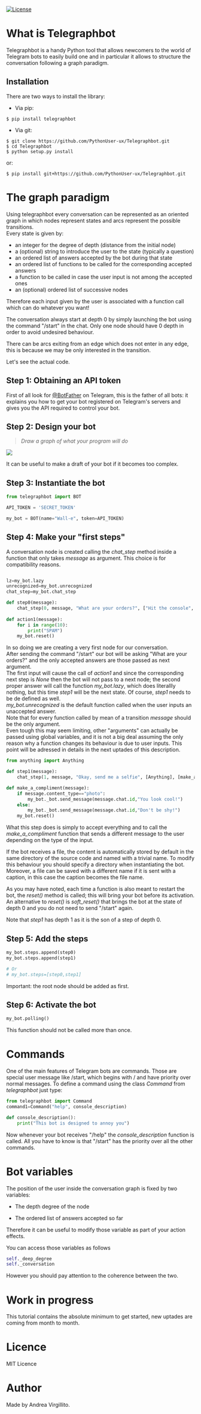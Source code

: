 [![License](https://img.shields.io/github/license/italia/bootstrap-italia.svg)](https://github.com/italia/bootstrap-italia/blob/master/LICENSE)

# What is Telegraphbot
Telegraphbot is a handy Python tool that allows newcomers to the world of Telegram bots to easily build one and in particular it allows to structure the conversation following a graph paradigm.


## Installation

There are two ways to install the library:

* Via pip:

```
$ pip install telegraphbot
```
* Via git:

```
$ git clone https://github.com/PythonUser-ux/Telegraphbot.git
$ cd Telegraphbot
$ python setup.py install
```
or:
```
$ pip install git+https://github.com/PythonUser-ux/Telegraphbot.git
```
# The graph paradigm

Using telegraphbot every conversation can be represented as an oriented graph in which nodes represent states and arcs represent the possible transitions. <br> Every state is given by: <br>
- an integer for the degree of depth (distance from the initial node)
- a (optional) string to introduce the user to the state (typically a question)
- an ordered list of answers accepted by the bot during that state
- an ordered list of functions to be called for the corresponding accepted answers
- a function to be called in case the user input is not among the accepted ones
- an (optional) ordered list of successive nodes

Therefore each input given by the user is associated with a function call which can do whatever you want!

The conversation always start at depth 0 by simply launching the bot using the command "/start" in the chat.
Only one node should have 0 depth in order to avoid undesired behaviour.

There can be arcs exiting from an edge which does not enter in any edge, this is because we may be only interested in the transition.

Let's see the actual code.

## Step 1: Obtaining an API token

First of all look for [@BotFather](https://core.telegram.org/bots#botfather) on Telegram, this is the father of all bots: it explains you how to get your bot registered on Telegram's servers and gives you the API required to control your bot.

## Step 2: Design your bot
> *Draw a graph of what your program will do*

![](Draft.png)

It can be useful to make a draft of your bot if it becomes too complex.

## Step 3: Instantiate the bot

```python
from telegraphbot import BOT

API_TOKEN = 'SECRET_TOKEN'

my_bot = BOT(name="Wall-e", token=API_TOKEN)
```

## Step 4: Make your "first steps"

A conversation node is created calling the *chat_step* method inside a function that only takes *message* as argument. This choice is for compatibility reasons.

```python

lz=my_bot.lazy
unrecognized=my_bot.unrecognized
chat_step=my_bot.chat_step

def step0(message):
    chat_step(0, message, "What are your orders?", ["Hit the console", "Give me an opinion"], [action1, lz], unrecognized, next_steps=[None,step1])
    
def action1(message):
    for i in range(10):
        print("SPAM")
    my_bot.reset()

```
In so doing we are creating a very first node for our conversation. <br> After sending the command "/start" our bot will be asking "What are your orders?" and the only accepted answers are those passed as next argument.<br> The first input will cause the call of *action1* and since the corresponding next step is *None* then the bot will not pass to a next node; the second proper answer will call the function *my_bot.lazy*, which does literallly nothing, but this time *step1* will be the next state. Of course, *step1* needs to be de defined as well. <br> *my_bot.unrecognized* is the default function called when the user inputs an unaccepted answer. <br> Note that for every function called by mean of a transition *message* should be the only argument. <br> Even tough this may seem limiting, other "arguments" can actually be passed using global variables, and it is not a big deal assuming the only reason why a function changes its behaviour is due to user inputs. This point will be adressed in details in the next uptades of this description.

```python
from anything import Anything

def step1(message):
    chat_step(1, message, "Okay, send me a selfie", [Anything], [make_a_compliment], unrecognized, next_steps=[])

def make_a_compliment(message):
    if message.content_type=="photo":
        my_bot._bot.send_message(message.chat.id,"You look cool!")
    else:
        my_bot._bot.send_message(message.chat.id,"Don't be shy!")
    my_bot.reset()
```

What this step does is simply to accept everything and to call the *make_a_compliment* function that sends a different message to the user depending on the type of the input. <br>

If the bot receives a file, the content is automatically stored by default in the same directory of the source code and named with a trivial name. To modify this behaviour you should specify a directory when instantiating the bot. Moreover, a file can be saved with a different name if it is sent with a caption, in this case the caption becomes the file name.

As you may have noted, each time a function is also meant to restart the bot, the *reset()* method is called; this will bring your bot before its activation. An alternative to *reset()* is *soft_reset()* that brings the bot at the state of depth 0 and you do not need to send "/start" again.

Note that *step1* has depth 1 as it is the son of a step of depth 0.

## Step 5: Add the steps

```python
my_bot.steps.append(step0)
my_bot.steps.append(step1)

# Or
# my_bot.steps=[step0,step1]
```

Important: the root node should be added as first.

## Step 6: Activate the bot

```python
my_bot.polling()
```

This function should not be called more than once.

# Commands

One of the main features of Telegram bots are commands. Those are special user message like /start, which begins with / and have priority over normal messages. To define a command using the class *Command* from *telegraphbot* just type:

```python
from telegraphbot import Command
command1=Command("help", console_description)

def console_description():
    print("This bot is designed to annoy you")
```

Now whenever your bot receives "/help" the *console_description* function is called.
All you have to know is that "/start" has the priority over all the other commands.

# Bot variables

The position of the user inside the conversation graph is fixed by two variables:

- The depth degree of the node

- The ordered list of answers accepted so far

Therefore it can be useful to modify those variable as part of your action effects.

You can access those variables as follows

```python
self._deep_degree
self._conversation
```

However you should pay attention to the coherence between the two.

# Work in progress

This tutorial contains the absolute minimum to get started, new uptades are coming from month to month.

# Licence
MIT Licence
# Author
Made by Andrea Virgillito.